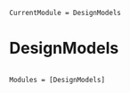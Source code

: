 ```@meta
CurrentModule = DesignModels
```

# DesignModels

```@index
```

```@autodocs
Modules = [DesignModels]
```
